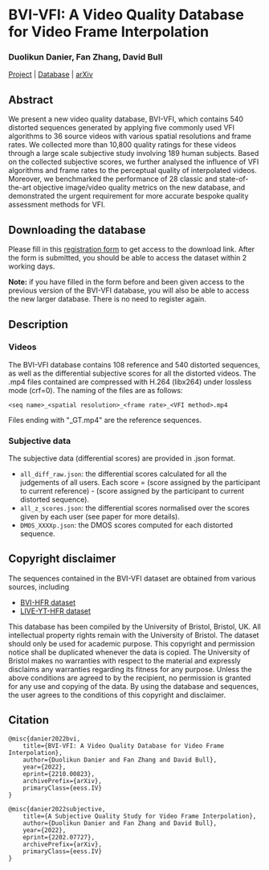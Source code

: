 # BVI-VFI: A Video Quality Database for Video Frame Interpolation

### Duolikun Danier, Fan Zhang, David Bull

[Project](https://danielism97.github.io/BVI-VFI-database) | [Database](https://forms.office.com/Pages/ResponsePage.aspx?id=MH_ksn3NTkql2rGM8aQVG1fDz7azbERMp_0LZtGJZ19UQlFMREhWU0E3QzRVMkYyT0VFTUg3T041Qy4u) | [arXiv](https://arxiv.org/abs/2210.00823)


## Abstract

We present a new video quality database, BVI-VFI, which contains 540 distorted sequences generated by applying five commonly used VFI algorithms to 36 source videos with various spatial resolutions and frame rates. We collected more than 10,800 quality ratings for these videos through a large scale subjective study involving 189 human subjects. Based on the collected subjective scores, we further analysed the influence of VFI algorithms and frame rates to the perceptual quality of interpolated videos. Moreover, we benchmarked the performance of 28 classic and state-of-the-art objective image/video quality metrics on the new database, and demonstrated the urgent requirement for more accurate bespoke quality assessment methods for VFI.


## Downloading the database

Please fill in this [registration form](https://forms.office.com/Pages/ResponsePage.aspx?id=MH_ksn3NTkql2rGM8aQVG1fDz7azbERMp_0LZtGJZ19UQlFMREhWU0E3QzRVMkYyT0VFTUg3T041Qy4u) to get access to the download link. After the form is submitted, you should be able to access the dataset within 2 working days.

**Note:** if you have filled in the form before and been given access to the previous version of the BVI-VFI database, you will also be able to access the new larger database. There is no need to register again.


## Description

### Videos
The BVI-VFI database contains 108 reference and 540 distorted sequences, as well as the differential subjective scores for all the distorted videos.
The .mp4 files contained are compressed with H.264 (libx264) under lossless mode (crf=0). The naming of the files are as follows:
```
<seq name>_<spatial resolution>_<frame rate>_<VFI method>.mp4
```

Files ending with "_GT.mp4" are the reference sequences.

### Subjective data
The subjective data (differential scores) are provided in .json format.
- `all_diff_raw.json`: the differential scores calculated for all the judgements of all users. Each score = (score assigned by the participant to current reference) - (score assigned by the participant to current distorted sequence).
- `all_z_scores.json`: the differential scores normalised over the scores given by each user (see paper for more details).
- `DMOS_XXXXp.json`: the DMOS scores computed for each distorted sequence.


## Copyright disclaimer
The sequences contained in the BVI-VFI dataset are obtained from various sources, including 
 - [BVI-HFR dataset](https://data.bris.ac.uk/data/dataset/k8bfn0qsj9fs1rwnc2x75z6t7)
 - [LIVE-YT-HFR dataset](https://live.ece.utexas.edu/research/LIVE_YT_HFR/LIVE_YT_HFR/index.html)

This database has been compiled by the University of Bristol, Bristol, UK. All intellectual property rights remain with the University of Bristol. The dataset should only be used for academic purpose. This copyright and permission notice shall be duplicated whenever the data is copied. The University of Bristol makes no warranties with respect to the material and expressly disclaims any warranties regarding its fitness for any purpose. Unless the above conditions are agreed to by the recipient, no permission is granted for any use and copying of the data. By using the database and sequences, the user agrees to the conditions of this copyright and disclaimer.


## Citation
```
@misc{danier2022bvi,
    title={BVI-VFI: A Video Quality Database for Video Frame Interpolation}, 
    author={Duolikun Danier and Fan Zhang and David Bull},
    year={2022},
    eprint={2210.00823},
    archivePrefix={arXiv},
    primaryClass={eess.IV}
}

@misc{danier2022subjective,
    title={A Subjective Quality Study for Video Frame Interpolation}, 
    author={Duolikun Danier and Fan Zhang and David Bull},
    year={2022},
    eprint={2202.07727},
    archivePrefix={arXiv},
    primaryClass={eess.IV}
}
```